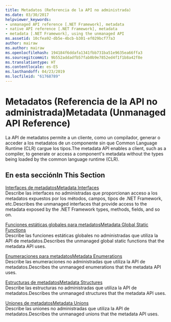 ```yaml
---
title: Metadatos (Referencia de la API no administrada)
ms.date: 03/30/2017
helpviewer_keywords:
- unmanaged API reference [.NET Framework], metadata
- native API reference [.NET Framework], metadata
- metadata [.NET Framework], using the unmanaged API
ms.assetid: 10cfea92-db5e-4bcb-b301-ef029bcf77a3
author: mairaw
ms.author: mairaw
ms.openlocfilehash: 194184f6ddafa1341fbb731ba51e9635ea66ffa3
ms.sourcegitcommit: 9b552addadfb57fab0b9e7852ed4f1f1b8a42f8e
ms.translationtype: HT
ms.contentlocale: es-ES
ms.lasthandoff: 04/23/2019
ms.locfileid: "61768789"
---
```

# <a name="metadata-unmanaged-api-reference"></a><span data-ttu-id="1ef4e-102">Metadatos (Referencia de la API no administrada)</span><span class="sxs-lookup"><span data-stu-id="1ef4e-102">Metadata (Unmanaged API Reference)</span></span>
<span data-ttu-id="1ef4e-103">La API de metadatos permite a un cliente, como un compilador, generar o acceder a los metadatos de un componente sin que Common Language Runtime (CLR) cargue los tipos.</span><span class="sxs-lookup"><span data-stu-id="1ef4e-103">The metadata API enables a client, such as a compiler, to generate or access a component's metadata without the types being loaded by the common language runtime (CLR).</span></span>  
  
## <a name="in-this-section"></a><span data-ttu-id="1ef4e-104">En esta sección</span><span class="sxs-lookup"><span data-stu-id="1ef4e-104">In This Section</span></span>  
 [<span data-ttu-id="1ef4e-105">Interfaces de metadatos</span><span class="sxs-lookup"><span data-stu-id="1ef4e-105">Metadata Interfaces</span></span>](../../../../docs/framework/unmanaged-api/metadata/metadata-interfaces.md)  
 <span data-ttu-id="1ef4e-106">Describe las interfaces no administradas que proporcionan acceso a los metadatos expuestos por los métodos, campos, tipos de .NET Framework, etc.</span><span class="sxs-lookup"><span data-stu-id="1ef4e-106">Describes the unmanaged interfaces that provide access to the metadata exposed by the .NET Framework types, methods, fields, and so on.</span></span>  
  
 [<span data-ttu-id="1ef4e-107">Funciones estáticas globales para metadatos</span><span class="sxs-lookup"><span data-stu-id="1ef4e-107">Metadata Global Static Functions</span></span>](../../../../docs/framework/unmanaged-api/metadata/metadata-global-static-functions.md)  
 <span data-ttu-id="1ef4e-108">Describe las funciones estáticas globales no administradas que utiliza la API de metadatos.</span><span class="sxs-lookup"><span data-stu-id="1ef4e-108">Describes the unmanaged global static functions that the metadata API uses.</span></span>  
  
 [<span data-ttu-id="1ef4e-109">Enumeraciones para metadatos</span><span class="sxs-lookup"><span data-stu-id="1ef4e-109">Metadata Enumerations</span></span>](../../../../docs/framework/unmanaged-api/metadata/metadata-enumerations.md)  
 <span data-ttu-id="1ef4e-110">Describe las enumeraciones no administradas que utiliza la API de metadatos.</span><span class="sxs-lookup"><span data-stu-id="1ef4e-110">Describes the unmanaged enumerations that the metadata API uses.</span></span>  
  
 [<span data-ttu-id="1ef4e-111">Estructuras de metadatos</span><span class="sxs-lookup"><span data-stu-id="1ef4e-111">Metadata Structures</span></span>](../../../../docs/framework/unmanaged-api/metadata/metadata-structures.md)  
 <span data-ttu-id="1ef4e-112">Describe las estructuras no administradas que utiliza la API de metadatos.</span><span class="sxs-lookup"><span data-stu-id="1ef4e-112">Describes the unmanaged structures that the metadata API uses.</span></span>  
  
 [<span data-ttu-id="1ef4e-113">Uniones de metadatos</span><span class="sxs-lookup"><span data-stu-id="1ef4e-113">Metadata Unions</span></span>](../../../../docs/framework/unmanaged-api/metadata/metadata-unions.md)  
 <span data-ttu-id="1ef4e-114">Describe las uniones no administradas que utiliza la API de metadatos.</span><span class="sxs-lookup"><span data-stu-id="1ef4e-114">Describes the unmanaged unions that the metadata API uses.</span></span>

